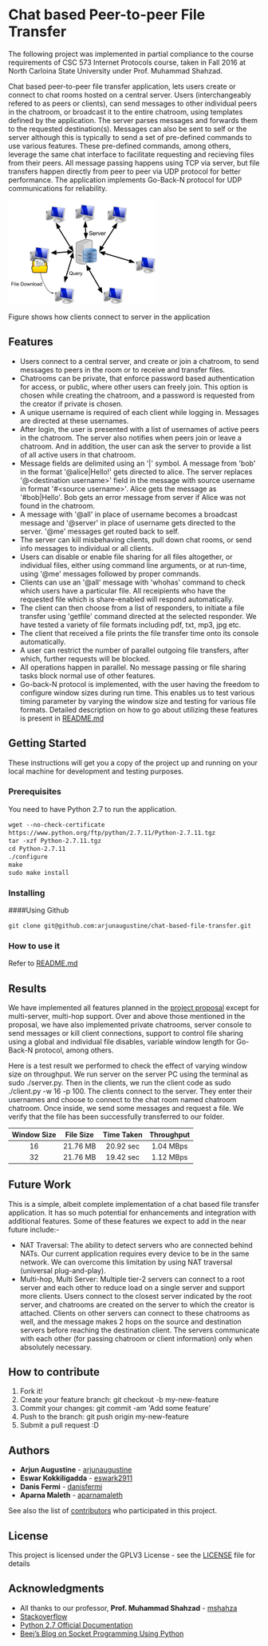 # Chat based Peer-to-peer File Transfer

The following project was implemented in partial compliance to the course requirements of CSC 573 Internet Protocols course, taken in Fall 2016 at North Carloina State University under Prof. Muhammad Shahzad.


Chat based peer-to-peer file transfer application, lets users create or connect to chat rooms hosted on a central server. Users (interchangeably refered to as peers or clients), can send messages to other individual peers in the chatroom, or broadcast it to the entire chatroom, using templates defined by the application. The server parses messages and forwards them to the requested destination(s). Messages can also be sent to self or the server although this is typically to send a set of pre-defined commands to use various features. These pre-defined commands, among others, leverage the same chat interface to facilitate requesting and recieving files from their peers. All message passing happens using TCP via server, but file transfers happen directly from peer to peer via UDP protocol for better performance. The application implements Go-Back-N protocol for UDP communications for reliability.

![alt tag](https://github.com/arjunaugustine/chat-based-file-transfer/blob/master/bin/Fig%201%20System%20Functionality.png)

Figure shows how clients connect to server in the application

## Features

* Users connect to a central server, and create or join a chatroom, to send messages to peers in the room or to receive and transfer files.
* Chatrooms can be private, that enforce password based authentication for access, or public, where other users can freely join. This option is chosen while creating the chatroom, and a password is requested from the creator if private is chosen.
* A unique username is required of each client while logging in. Messages are directed at these usernames.
* After login, the user is presented with a list of usernames of active peers in the chatroom. The server also notifies when peers join or leave a chatroom. And in addition, the user can ask the server to provide a list of all active users in that chatroom. 
* Message fields are delimited using an '|' symbol. A message from 'bob' in the format '@alice|Hello!' gets directed to alice. The server replaces '@\<destination username>' field in the message with source username in format '#\<source username>'. Alice gets the message as '#bob|Hello'. Bob gets an error message from server if Alice was not found in the chatroom.
* A message with '@all' in place of username becomes a broadcast message and '@server' in place of username gets directed to the server. '@me' messages get routed back to self.
* The server can kill misbehaving clients, pull down chat rooms, or send info messages to individual or all clients.
* Users can disable or enable file sharing for all files altogether, or individual files, either using command line arguments, or at run-time, using '@me' messages followed by proper commands.
* Clients can use an '@all' message with 'whohas' command to check which users have a particular file. All receipients who have the requested file which is share-enabled will respond automatically.
* The client can then choose from a list of responders, to initiate a file transfer using 'getfile' command directed at the selected responder. We have tested a variety of file formats including pdf, txt, mp3, jpg etc.
* The client that received a file prints the file transfer time onto its console automatically.
* A user can restrict the number of parallel outgoing file transfers, after which, further requests will be blocked.
* All operations happen in parallel. No message passing or file sharing tasks block normal use of other features.
* Go-back-N protocol is implemented, with the user having the freedom to configure window sizes during run time. This enables us to test various timing parameter by varying the window size and testing for various file formats.
Detailed description on how to go about utilizing these features is present in [README.md](code/README.md)

## Getting Started

These instructions will get you a copy of the project up and running on your local machine for development and testing purposes.

### Prerequisites

You need to have Python 2.7 to run the application.
 
```
wget --no-check-certificate https://www.python.org/ftp/python/2.7.11/Python-2.7.11.tgz
tar -xzf Python-2.7.11.tgz  
cd Python-2.7.11
./configure  
make  
sudo make install 
```

### Installing

####Using Github

```
git clone git@github.com:arjunaugustine/chat-based-file-transfer.git
```

### How to use it

Refer to [README.md](code/README.md)


## Results

We have implemented all features planned in the [project proposal](Proposal.md) except for multi-server, multi-hop support. Over and above those mentioned in the proposal, we have also implemented private chatrooms, server console to send messages or kill client connections, support to control file sharing using a global and individual file disables, variable window length for Go-Back-N protocol, among others.


Here is a test result we performed to check the effect of varying window size on throughput.
We run server on the server PC using the terminal as sudo ./server.py.
Then in the clients, we run the client code as sudo ./client.py -w 16 -p 100.
The clients connect to the server. They enter their usernames and choose to connect to the chat room named chatroom chatroom.
Once inside, we send some messages and request a file. We verify that the file has been successfully transferred to our folder.

| Window Size   | File Size     | Time Taken    | Throughput    |
|:-------------:|:-------------:|:-------------:|:-------------:|
| 16            | 21.76 MB      | 20.92 sec     | 1.04 MBps     |
| 32            | 21.76 MB      | 19.42 sec     | 1.12 MBps     |

## Future Work

This is a simple, albeit complete implementation of a chat based file transfer application. It has so much potential for enhancements and integration with additional features. Some of these features we expect to add in the near future include:-
* NAT Traversal: The ability to detect servers who are connected behind NATs. Our current application requires every device to be in the same network. We can overcome this limitation by using NAT traversal (universal plug-and-play).
* Multi-hop, Multi Server: Multiple tier-2 servers can connect to a root server and each other to reduce load on a single server and support more clients. Users connect to the closest server indicated by the root server, and chatrooms are created on the server to which the creator is attached. Clients on other servers can connect to these chatrooms as well, and the message makes 2 hops on the source and destination servers before reaching the destination client. The servers communicate with each other (for passing chatroom or client information) only when absolutely necessary.

## How to contribute

1. Fork it!
2. Create your feature branch: git checkout -b my-new-feature
3. Commit your changes: git commit -am 'Add some feature'
4. Push to the branch: git push origin my-new-feature
5. Submit a pull request :D

## Authors

* **Arjun Augustine** - [arjunaugustine](https://github.com/arjunaugustine)
* **Eswar Kokkiligadda** - [eswark2911](https://github.com/eswark2911)
* **Danis Fermi** - [danisfermi](https://github.com/danisfermi)
* **Aparna Maleth** - [aparnamaleth](https://github.com/aparnamaleth)

See also the list of [contributors](Contributors.md) who participated in this project.

## License

This project is licensed under the GPLV3 License - see the [LICENSE](LICENSE) file for details

## Acknowledgments

* All thanks to our professor, **Prof. Muhammad Shahzad** - [mshahza](http://www4.ncsu.edu/~mshahza/)
* [Stackoverflow](www.stackoverflow.com)
* [Python 2.7 Official Documentation](https://docs.python.org/2.7/reference/)
* [Beej’s Blog on Socket Programming Using Python](http://beej.us/blog/)
